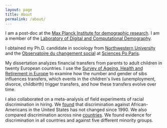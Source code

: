 ```yaml
---
layout: page
title: About
permalink: /about/
---
```


I am a post-doc at the [Max Planck Institute for demographic research](https://www.demogr.mpg.de/). I am a member of the [Laboratory of Digital and Computational Demography](https://www.demogr.mpg.de/en/research_6120/digital_and_computational_demography_5555/).

I obtained my Ph.D. candidate in sociology from [Northwestern University](https://www.sociology.northwestern.edu/)  and the [Observatoire du changement social](https://www.sciencespo.fr/osc/en) at [Sciences Po Paris](https://www.sciencespo.fr/en).

My dissertation analyzes financial transfers from parents to adult children in twenty European countries. 
I use the [Survey of Ageing, Health and Retirement in Europe](http://www.share-project.org/) to examine how the number and gender of sibs influences transfers, which events in the children's lives (unemployment, divorce, childbirth) trigger transfers, and how these transfers evolve over time.

I also collaborated on a meta-analysis of field experiments of racial discrimination in hiring. We [found](https://www.pnas.org/content/114/41/10870) that discrimination against African-Americans in the United States has not changed since 1990. We also compared discrimination across nine [countries](https://www.sociologicalscience.com/articles-v6-18-467/). We found evidence for discrimination in all countries and against five different minority groups.


